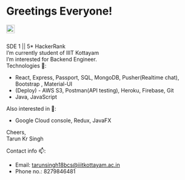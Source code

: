 # Greetings Everyone!

<a href="https://www.linkedin.com/in/tarun-kumar-5574291aa">
  <img align="left" alt="Tarun Singh - LinkedIn" width="22px" src="https://cdn.jsdelivr.net/npm/simple-icons@v3/icons/linkedin.svg"/>
</a>
<br />
<br />

 SDE 1 || 5* HackerRank  
 I’m currently student of IIIT Kottayam    
 I’m interested for Backend Engineer.  
 Technologies 💬:  
 - React, Express, Passport, SQL, MongoDB, Pusher(Realtime chat), Bootstrap , Material-UI
 - (Deploy) - AWS S3, Postman(API testing), Heroku, Firebase, Git  
 - Java, JavaScript

 Also interested in 👀:  
 - Google Cloud console, Redux, JavaFX 

Cheers,  
Tarun Kr Singh 

Contact info 📫:<br />
- Email: tarunsingh18bcs@iiitkottayam.ac.in<br />
- Phone no.: 8279846481<br /> 

<!--<img alt="GIF" src="https://miro.medium.com/max/875/1*Urc28sbnORGOW5oyohQ06g.gif" width="400px" />-->
